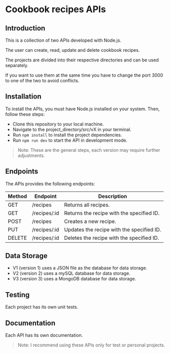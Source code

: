 # Cookbook recipes APIs

## Introduction

This is a collection of two APIs developed with Node.js.

The user can create, read, update and delete cookbook recipes.

The projects are divided into their respective directories and can be used separately.

If you want to use them at the same time you have to change the port 3000 to one of the two to avoid conflicts.


## Installation

To install the APIs, you must have Node.js installed on your system. Then, follow these steps:

- Clone this repository to your local machine.
- Navigate to the project_directory/src/vX in your terminal.
- Run `npm install` to install the project dependencies.
- Run `npm run dev` to start the API in development mode.

> Note: These are the general steps, each version may require further adjustments.

## Endpoints

The APIs provides the following endpoints:

| Method | Endpoint | Description |
| ------ | ------ | ------ |
| GET | /recipes| Returns all recipes.
| GET | /recipes/:id | Returns the recipe with the specified ID.
| POST | /recipes | Creates a new recipe.
| PUT |/recipes/:id | Updates the recipe with the specified ID.
| DELETE | /recipes/:id | Deletes the recipe with the specified ID.

## Data Storage

- V1 (version 1) uses a JSON file as the database for data storage.
- V2 (version 2) uses a mySQL database for data storage.
- V3 (version 3) uses a MongoDB database for data storage.


## Testing

Each project has its own unit tests.


## Documentation

Each API has its own documentation.


> Note: I recommend using these APIs only for test or personal projects.